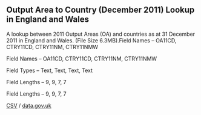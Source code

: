 ## Output Area to Country (December 2011) Lookup in England and Wales

A lookup between 2011 Output Areas (OA) and countries as at 31 December 2011 in England and Wales. (File Size 6.3MB).Field Names – OA11CD, CTRY11CD,
CTRY11NM, CTRY11NMW

Field Names – OA11CD, CTRY11CD,
CTRY11NM, CTRY11NMW

Field Types – Text, Text, Text,
Text

Field Lengths – 9, 9, 7, 7

Field Lengths – 9, 9, 7, 7

[CSV](../csv/022.csv) / [data.gov.uk](https://data.gov.uk/dataset/d2441191-5f67-49d5-8d90-055dbdde9ad6/output-area-to-country-december-2011-lookup-in-england-and-wales)

